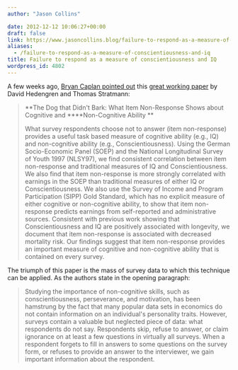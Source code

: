 ```yaml
---
author: "Jason Collins"

date: 2012-12-12 10:06:27+00:00
draft: false
link: https://www.jasoncollins.blog/failure-to-respond-as-a-measure-of-conscientiousness-and-iq/
aliases:
  - /failure-to-respond-as-a-measure-of-conscientiousness-and-iq
title: Failure to respond as a measure of conscientiousness and IQ
wordpress_id: 4802
---
```


A few weeks ago, [Bryan Caplan pointed out](http://econlog.econlib.org/archives/2012/11/hedengrens_dog.html) this [great working paper](https://dl.dropbox.com/u/6776620/Papers/The%20dog%20that%20didnt%20bark%2011-8-2012.pdf) by David Hedengren and Thomas Stratmann:


<blockquote>**The Dog that Didn't Bark: What Item Non-Response Shows about Cognitive and ****Non-Cognitive Ability **

What survey respondents choose not to answer (item non-response) provides a useful task based measure of cognitive ability (e.g., IQ) and non-cognitive ability (e.g., Conscientiousness). Using the German Socio-Economic Panel (SOEP) and the National Longitudinal Survey of Youth 1997 (NLSY97), we find consistent correlation between item non-response and traditional measures of IQ and Conscientiousness. We also find that item non-response is more strongly correlated with earnings in the SOEP than traditional measures of either IQ or Conscientiousness. We also use the Survey of Income and Program Participation (SIPP) Gold Standard, which has no explicit measure of either cognitive or non-cognitive ability, to show that item non-response predicts earnings from self-reported and administrative sources. Consistent with previous work showing that Conscientiousness and IQ are positively associated with longevity, we document that item non-response is associated with decreased mortality risk. Our findings suggest that item non-response provides an important measure of cognitive and non-cognitive ability that is contained on every survey.</blockquote>


The triumph of this paper is the mass of survey data to which this technique can be applied. As the authors state in the opening paragraph:


<blockquote>Studying the importance of non-cognitive skills, such as conscientiousness, perseverance, and motivation, has been hamstrung by the fact that many popular data sets in economics do not contain information on an individual's personality traits. However, surveys contain a valuable but neglected piece of data: what respondents do not say. Respondents skip, refuse to answer, or claim ignorance on at least a few questions in virtually all surveys. When a respondent forgets to fill in answers to some questions on the survey form, or refuses to provide an answer to the interviewer, we gain important information about the respondent.</blockquote>
